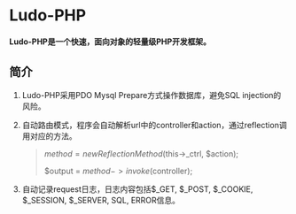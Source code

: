 # Ludo-PHP
#### Ludo-PHP是一个快速，面向对象的轻量级PHP开发框架。


## 简介
1. Ludo-PHP采用PDO Mysql Prepare方式操作数据库，避免SQL injection的风险。
2. 自动路由模式，程序会自动解析url中的controller和action，通过reflection调用对应的方法。
    
    > $method = new ReflectionMethod($this->_ctrl, $action);
    >
    > $output = $method->invoke($controller);
3. 自动记录request日志，日志内容包括$_GET, $_POST, $_COOKIE, $_SESSION, $_SERVER, SQL, ERROR信息。